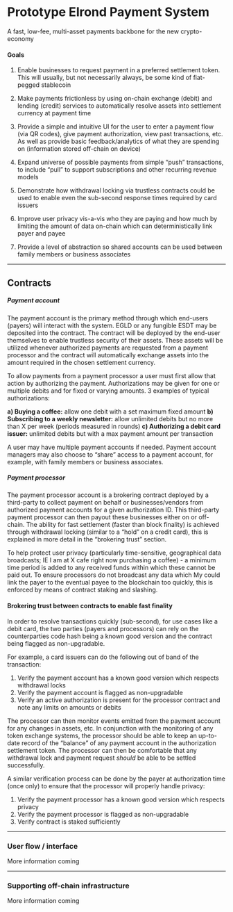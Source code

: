 Prototype Elrond Payment System
===============================
A fast, low-fee, multi-asset payments backbone for the new crypto-economy

#### Goals
1) Enable businesses to request payment in a preferred settlement token. This will usually, but not necessarily always, be some kind of fiat-pegged stablecoin

2) Make payments frictionless by using on-chain exchange (debit) and lending (credit) services to automatically resolve assets into settlement currency at payment time

3) Provide a simple and intuitive UI for the user to enter a payment flow (via QR codes), give payment authorization, view past transactions, etc. As well as provide basic feedback/analytics of what they are spending on (information stored off-chain on device)

4) Expand universe of possible payments from simple “push” transactions, to include “pull” to support subscriptions and other recurring revenue models

5) Demonstrate how withdrawal locking via trustless contracts could be used to enable even the sub-second response times required by card issuers

6) Improve user privacy vis-a-vis who they are paying and how much by limiting the amount of data on-chain which can deterministically link payer and payee

7) Provide a level of abstraction so shared accounts can be used between family members or business associates

---

## Contracts

##### Payment account
The payment account is the primary method through which end-users (payers) will interact with the system. EGLD or any fungible ESDT may be deposited into the contract. The contract will be deployed by the end-user themselves to enable trustless security of their assets. These assets will be utilized whenever authorized payments are requested from a payment processor and the contract will automatically exchange assets into the amount required in the chosen settlement currency.

To allow payments from a payment processor a user must first allow that action by authorizing the payment. Authorizations may be given for one or multiple debits and for fixed or varying amounts. 3 examples of typical authorizations:

**a) Buying a coffee:** allow one debit with a set maximum fixed amount
**b) Subscribing to a weekly newsletter:** allow unlimited debits but no more than X per week (periods measured in rounds)
**c) Authorizing a debit card issuer:** unlimited debits but with a max payment amount per transaction

A user may have multiple payment accounts if needed. Payment account managers may also choose to “share” access to a payment account, for example, with family members or business associates.

##### Payment processor
The payment processor account is a brokering contract deployed by a third-party to collect payment on behalf or businesses/vendors from authorized payment accounts for a given authorization ID. This third-party payment processor can then payout these businesses either on or off-chain. The ability for fast settlement (faster than block finality) is achieved through withdrawal locking (similar to a “hold” on a credit card), this is explained in more detail in the “brokering trust” section.

To help protect user privacy (particularly time-sensitive, geographical data broadcasts; IE I am at X cafe right now purchasing a coffee) - a minimum time period is added to any received funds within which these cannot be paid out. To ensure processors do not broadcast any data which My could link the payer to the eventual payee to the blockchain too quickly, this is enforced by means of contract staking and slashing.

#### Brokering trust between contracts to enable fast finality

In order to resolve transactions quickly (sub-second), for use cases like a debit card, the two parties (payers and processors) can rely on the counterparties code hash being a known good version and the contract being flagged as non-upgradable.

For example, a card issuers can do the following out of band of the transaction:

1) Verify the payment account has a known good version which respects withdrawal locks
2) Verify the payment account is flagged as non-upgradable
3) Verify an active authorization is present for the processor contract and note any limits on amounts or debits

The processor can then monitor events emitted from the payment account for any changes in assets, etc. In conjunction with the monitoring of any token exchange systems, the processor should be able to keep an up-to-date record of the “balance” of any payment account in the authorization settlement token. The processor can then be comfortable that any withdrawal lock and payment request _should_ be able to be settled successfully.

A similar verification process can be done by the payer at authorization time (once only) to ensure that the processor will properly handle privacy:

1) Verify the payment processor has a known good version which respects privacy
2) Verify the payment processor is flagged as non-upgradable
3) Verify contract is staked sufficiently

---

### User flow / interface

More information coming

---

### Supporting off-chain infrastructure

More information coming
